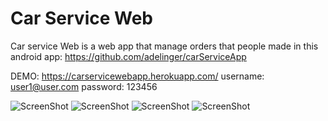 # Car Service Web

Car service Web is a web app that manage orders that people made in this android app:
https://github.com/adelinger/carServiceApp

DEMO:
https://carservicewebapp.herokuapp.com/
username: user1@user.com
password: 123456

![ScreenShot](http://prntscr.com/m9zzbj)
![ScreenShot](http://prntscr.com/m9zzkh)
![ScreenShot](https://prnt.sc/m9zzbj)
![ScreenShot](https://drive.google.com/open?id=1BSMMKnYRmuEBDiTXTdrXpXzxJVMl4cmP)
